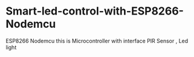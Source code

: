 # Smart-led-control-with-ESP8266-Nodemcu
ESP8266 Nodemcu this is Microcontroller with interface PIR Sensor , Led light 
